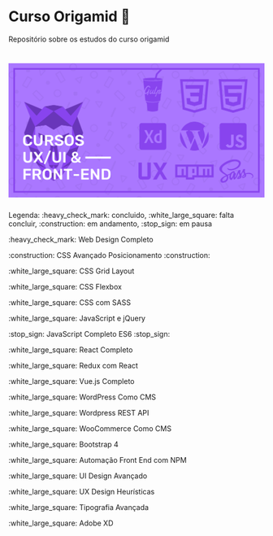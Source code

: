 <h1> Curso Origamid 🐺</h1>
Repositório sobre os estudos do curso origamid
<h1 align="center">
    <img alt="Origamid" src="banner.png" width="700px" />
</h1>

<p>Legenda: :heavy_check_mark: concluido, :white_large_square: falta concluir, :construction: em andamento, :stop_sign: em pausa</p>

<p>:heavy_check_mark: Web Design Completo</p>
<p>:construction: CSS Avançado Posicionamento :construction:</p> 
<p>:white_large_square: CSS Grid Layout</p>
<p>:white_large_square: CSS Flexbox</p>
<p>:white_large_square: CSS com SASS</p>
<p>:white_large_square: JavaScript e jQuery </p>
<p>:stop_sign: JavaScript Completo ES6 :stop_sign:</p>
<p>:white_large_square: React Completo</p>
<p>:white_large_square: Redux com React</p>
<p>:white_large_square: Vue.js Completo</p>
<p>:white_large_square: WordPress Como CMS</p>
<p>:white_large_square: Wordpress REST API</p>
<p>:white_large_square: WooCommerce Como CMS</p>
<p>:white_large_square: Bootstrap 4</p>
<p>:white_large_square: Automação Front End com NPM</p>
<p>:white_large_square: UI Design Avançado</p>
<p>:white_large_square: UX Design Heurísticas</p>
<p>:white_large_square: Tipografia Avançada</p>
<p>:white_large_square: Adobe XD</p>



 
